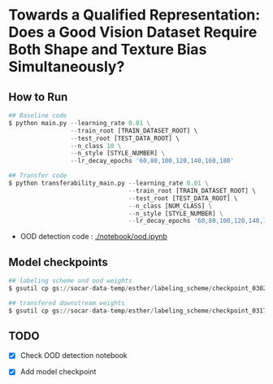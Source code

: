 # Towards a Qualified Representation: Does a Good Vision Dataset Require Both Shape and Texture Bias Simultaneously?

## How to Run
```python
## Baseline code
$ python main.py --learning_rate 0.01 \
                 --train_root [TRAIN_DATASET_ROOT] \ 
                 --test_root [TEST_DATA_ROOT] \ 
                 --n_class 10 \
                 --n_style [STYLE_NUMBER] \
                 --lr_decay_epochs '60,80,100,120,140,160,180'

## Transfer code
$ python transferability_main.py --learning_rate 0.01 \
                                 --train_root [TRAIN_DATASET_ROOT] \ 
                                 --test_root [TEST_DATA_ROOT] \ 
                                 --n_class [NUM_CLASS] \
                                 --n_style [STYLE_NUMBER] \
                                 --lr_decay_epochs '60,80,100,120,140,160,180'
```
- OOD detection code : [./notebook/ood.ipynb](https://github.com/socar-esther/cvprw_Optimal_labeling_scheme/blob/main/notebook/ood.ipynb)


## Model checkpoints
```python
## labeling scheme and ood weights
$ gsutil cp gs://socar-data-temp/esther/labeling_scheme/checkpoint_0302.zip . 

## transfered downstream weights
$ gsutil cp gs://socar-data-temp/esther/labeling_scheme/checkpoint_0317.zip .
```

## TODO
- [x] Check OOD detection notebook
- [x] Add model checkpoint 



